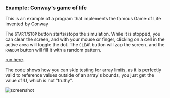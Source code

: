 
### Example: Conway's game of life


This is an example of a program that implements the famous Game of Life invented by Conway

The `START`/`STOP` button starts/stops the simulation. While it is stopped, you can clear the screen, and with your mouse or finger, clicking on a cell in the active area will toggle the dot. The `CLEAR` button will zap the screen, and the `RANDOM` button will fill it with a random pattern.

 [run here](http://beadslang.com/projects/game_of_life/life.html). 
 
 The code shows how you can skip testing for array limits, as it is perfectly valid to reference values outside of an array's bounds, you just get the value of U, which is not "truthy".
 
![screenshot](http://beadslang.com/projects/game_of_life/screenshot.gif)
